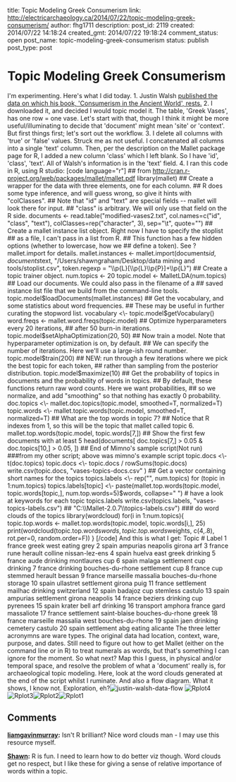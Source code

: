 title: Topic Modeling Greek Consumerism
link: http://electricarchaeology.ca/2014/07/22/topic-modeling-greek-consumerism/
author: fhg1711
description: 
post_id: 2119
created: 2014/07/22 14:18:24
created_gmt: 2014/07/22 19:18:24
comment_status: open
post_name: topic-modeling-greek-consumerism
status: publish
post_type: post

# Topic Modeling Greek Consumerism

I'm experimenting. Here's what I did today. 1\. Justin Walsh [published the data on which his book, 'Consumerism in the Ancient World', rests.](http://routledge-ny.com/books/details/9780415893794/) 2\. I downloaded it, and decided I would topic model it. The table, 'Greek Vases', has one row = one vase. Let's start with that, though I think it might be more useful/illuminating to decide that 'document' might mean 'site' or 'context'. But first things first; let's sort out the workflow. 3\. I delete all columns with 'true' or 'false' values. Struck me as not useful. I concatenated all columns into a single 'text' column. Then, per the description on the Mallet package page for R, I added a new column 'class' which I left blank. So I have 'id', 'class', 'text'. All of Walsh's information is in the 'text' field. 4\. I ran this code in R, using R studio: [code language="r"] ## from http://cran.r-project.org/web/packages/mallet/mallet.pdf library(mallet) ## Create a wrapper for the data with three elements, one for each column. ## R does some type inference, and will guess wrong, so give it hints with "colClasses". ## Note that "id" and "text" are special fields -- mallet will look there for input. ## "class" is arbitrary. We will only use that field on the R side. documents <\- read.table("modified-vases2.txt", col.names=c("id", "class", "text"), colClasses=rep("character", 3), sep="\t", quote="") ## Create a mallet instance list object. Right now I have to specify the stoplist ## as a file, I can't pass in a list from R. ## This function has a few hidden options (whether to lowercase, how we ## define a token). See ?mallet.import for details. mallet.instances <\- mallet.import(documents$id, documents$text, "/Users/shawngraham/Desktop/data mining and tools/stoplist.csv", token.regexp = "\\\p{L}[\\\p{L}\\\p{P}]+\\\p{L}") ## Create a topic trainer object. num.topics <\- 20 topic.model <\- MalletLDA(num.topics) ## Load our documents. We could also pass in the filename of a ## saved instance list file that we build from the command-line tools. topic.model$loadDocuments(mallet.instances) ## Get the vocabulary, and some statistics about word frequencies. ## These may be useful in further curating the stopword list. vocabulary <\- topic.model$getVocabulary() word.freqs <\- mallet.word.freqs(topic.model) ## Optimize hyperparameters every 20 iterations, ## after 50 burn-in iterations. topic.model$setAlphaOptimization(20, 50) ## Now train a model. Note that hyperparameter optimization is on, by default. ## We can specify the number of iterations. Here we'll use a large-ish round number. topic.model$train(200) ## NEW: run through a few iterations where we pick the best topic for each token, ## rather than sampling from the posterior distribution. topic.model$maximize(10) ## Get the probability of topics in documents and the probability of words in topics. ## By default, these functions return raw word counts. Here we want probabilities, ## so we normalize, and add "smoothing" so that nothing has exactly 0 probability. doc.topics <\- mallet.doc.topics(topic.model, smoothed=T, normalized=T) topic.words <\- mallet.topic.words(topic.model, smoothed=T, normalized=T) ## What are the top words in topic 7? ## Notice that R indexes from 1, so this will be the topic that mallet called topic 6. mallet.top.words(topic.model, topic.words[7,]) ## Show the first few documents with at least 5 head(documents[ doc.topics[7,] > 0.05 & doc.topics[10,] > 0.05, ]) ## End of Mimno's sample script(Not run) ###from my other script; above was mimno's example script topic.docs <\- t(doc.topics) topic.docs <\- topic.docs / rowSums(topic.docs) write.csv(topic.docs, "vases-topics-docs.csv" ) ## Get a vector containing short names for the topics topics.labels <\- rep("", num.topics) for (topic in 1:num.topics) topics.labels[topic] <\- paste(mallet.top.words(topic.model, topic.words[topic,], num.top.words=5)$words, collapse=" ") # have a look at keywords for each topic topics.labels write.csv(topics.labels, "vases-topics-labels.csv") ## "C:\\\Mallet-2.0.7\\\topics-labels.csv") ### do word clouds of the topics library(wordcloud) for(i in 1:num.topics){ topic.top.words <\- mallet.top.words(topic.model, topic.words[i,], 25) print(wordcloud(topic.top.words$words, topic.top.words$weights, c(4,.8), rot.per=0, random.order=F)) } [/code] And this is what I get: Topic # Label 1 france greek west eating grey 2 spain ampurias neapolis girona arf 3 france rune herault colline nissan-lez-ens 4 spain huelva east greek drinking 5 france aude drinking montlaures cup 6 spain malaga settlement cup drinking 7 france drinking bouches-du-rhone settlement cup 8 france cup stemmed herault bessan 9 france marseille massalia bouches-du-rhone storage 10 spain ullastret settlement girona puig 11 france settlement mailhac drinking switzerland 12 spain badajoz cup stemless castulo 13 spain ampurias settlement girona neapolis 14 france beziers drinking cup pyrenees 15 spain krater bell arf drinking 16 transport amphora france gard massaliote 17 france settlement saint-blaise bouches-du-rhone greek 18 france marseille massalia west bouches-du-rhone 19 spain jaen drinking cemetery castulo 20 spain settlement abg eating alicante The three letter acronymns are ware types. The original data had location, context, ware, purpose, and dates. Still need to figure out how to get Mallet (either on the command line or in R) to treat numerals as words, but that's something I can ignore for the moment. So what next? Map this I guess, in physical and/or temporal space, and resolve the problem of what a 'document' really is, for archaeological topic modeling. Here, look at the word clouds generated at the end of the script whilst I ruminate. And also a flow diagram. What it shows, I know not. Exploration, eh?![justin-walsh-data-flow](http://electricarchaeologist.files.wordpress.com/2014/07/justin-walsh-data-flow.png?w=300) ![Rplot4](http://electricarchaeologist.files.wordpress.com/2014/07/rplot4.png?w=300) ![Rplot3](http://electricarchaeologist.files.wordpress.com/2014/07/rplot3.png?w=300)![Rplot2](http://electricarchaeologist.files.wordpress.com/2014/07/rplot2.png?w=300)![Rplot1](http://electricarchaeologist.files.wordpress.com/2014/07/rplot1.png?w=300)

## Comments

**[liamgavinmurray](#31294 "2014-07-23 17:29:04"):** Isn't R brilliant? Nice word clouds man - I may use this resource myself.

**[Shawn](#31295 "2014-07-24 13:01:02"):** R is fun. I need to learn how to do better viz though. Word clouds get no respect, but I like these for giving a sense of relative importance of words within a topic.

